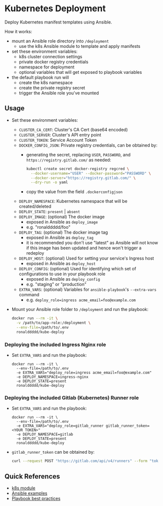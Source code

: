 # Kubernetes Deployment

Deploy Kubernetes manifest templates using Ansible.

How it works:

- mount an Ansible role directory into `/deployment`
  - use the k8s Ansible module to template and apply manifests
- set these environment variables:
    - k8s cluster connection settings 
    - private docker registry credentials
    - namespace for deployment
    - optional variables that will get exposed to playbook variables
- the default playbook run will 
  - create the k8s namespace 
  - create the private registry secret
  - trigger the Ansible role you've mounted

## Usage

- Set these environment variables:
    - `CLUSTER_CA_CERT`: Cluster's CA Cert (base64 encoded)
    - `CLUSTER_SERVER`: Cluster's API entry point
    - `CLUSTER_TOKEN`: Service Account Token
    - `DOCKER_CONFIG_JSON`: Private registry credentials, can be obtained by:
        - generating the secret, replacing `USER`, `PASSWORD`, and `https://registry.gitlab.com/` as needed:
        
            ```bash
            kubectl create secret docker-registry regcred \
              --docker-username="USER" --docker-password="PASSWORD" \
              --docker-server="https://registry.gitlab.com/" \
              --dry-run -o yaml
            ```  
      - copy the value from the field `.dockerconfigjson` 
    - `DEPLOY_NAMESPACE`: Kubernetes namespace that will be created/deleted
    - `DEPLOY_STATE`: `present` | `absent`
    - `DEPLOY_IMAGE`: (optional) The docker image 
        - exposed in Ansible as `deploy_image`
        - e.g. "ronalddddd/foo" 
    - `DEPLOY_TAG`: (optional) The docker image tag 
        - exposed in Ansible as `deploy_tag`
        - it is recommended you don't use "latest" as Ansible will not know if this image has been updated and hence won't trigger a redeploy
    - `DEPLOY_HOST`: (optional) Used for setting your service's Ingress host
        - exposed in Ansible as `deploy_host`
    - `DEPLOY_CONFIG`: (optional) Used for identifying which set of configurations to use in your playbook role
        - exposed in Ansible as `deploy_config`
        - e.g. "staging" or "production"
    - `EXTRA_VARS`: (optional) Variables for `ansible-playbook`'s `--extra-vars` command
        - e.g. `deploy_role=ingress acme_email=foo@example.com`

- Mount your Ansible role folder to `/deployment` and run the playbook:

    ```bash
    docker run --rm -it \
      -v /path/to/app-role:/deployment \
      --env-file=/path/to/.env
      ronalddddd/kube-deploy
    ```

### Deploying the included Ingress Nginx role

- Set `EXTRA_VARS` and run the playbook:

    ```
    docker run --rm -it \
      --env-file=/path/to/.env
      -e EXTRA_VARS="deploy_role=ingress acme_email=foo@example.com"
      -e DEPLOY_NAMESPACE=ingress-nginx
      -e DEPLOY_STATE=present
      ronalddddd/kube-deploy
    ```

### Deploying the included Gitlab (Kubernetes) Runner role 

- Set `EXTRA_VARS` and run the playbook:

    ```
    docker run --rm -it \
      --env-file=/path/to/.env
      -e EXTRA_VARS="deploy_role=gitlab_runner gitlab_runner_token=<YOUR TOKEN>"
      -e DEPLOY_NAMESPACE=gitlab
      -e DEPLOY_STATE=present
      ronalddddd/kube-deploy
    ```

- `gitlab_runner_token` can be obtained by:

  ```bash
  curl --request POST "https://gitlab.com/api/v4/runners" --form "token=<REGISTRATION TOKEN>" --form "description=dev-cluster-runner"
  ```
  
## Quick References

- [k8s module](https://docs.ansible.com/ansible/latest/modules/k8s_module.html#examples)
- [Ansible examples](https://github.com/ansible/ansible-examples)
- [Playbook best practices](https://docs.ansible.com/ansible/latest/user_guide/playbooks_best_practices.html#directory-layout)
